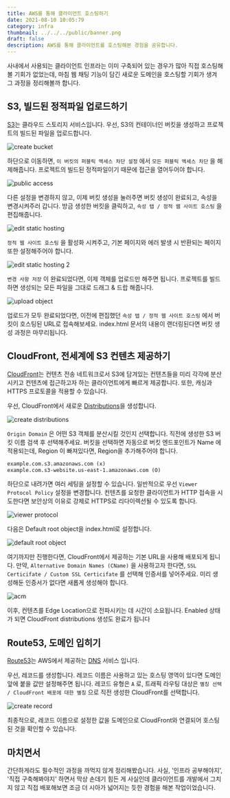 ```yaml
---
title: AWS를 통해 클라이언트 호스팅하기
date: 2021-08-10 10:05:79
category: infra
thumbnail: ../../../public/banner.png
draft: false
description: AWS를 통해 클라이언트를 호스팅해본 경험을 공유합니다.
---
```


사내에서 사용되는 클라이언트 인프라는 이미 구축되어 있는 경우가 많아
직접 호스팅해볼 기회가 없었는데, 마침 웹 채팅 기능이 담긴 새로운 도메인을
호스팅할 기회가 생겨 그 과정을 정리해볼까 합니다.

## S3, 빌드된 정적파일 업로드하기

[S3](https://docs.aws.amazon.com/ko_kr/AmazonS3/latest/userguide/Welcome.html)는 클라우드 스토리지 서비스입니다.
우선, S3의 컨테이너인 버킷을 생성하고 프로젝트의 빌드된 파일을 업로드합니다.

![create bucket](./images/hosting-cra-on-aws/create-bucket.png)

하단으로 이동하면, `이 버킷의 퍼블릭 엑세스 차단 설정` 에서 `모든 퍼블릭 엑세스 차단` 을 해제해줍니다. 프로젝트의 빌드된 정적파일이기 때문에 접근을 열어두어야 합니다.

![public access](./images/hosting-cra-on-aws/public-access.png)

다른 설정을 변경하지 않고, 이제 버킷 생성을 눌러주면 버킷 생성이 완료되고, 속성을 변경시켜주러 갑니다.
방금 생성한 버킷을 클릭하고, `속성 탭 / 정적 웹 사이트 호스팅` 을 편집해줍니다.

![edit static hosting](./images/hosting-cra-on-aws/edit-static-hosting.png)

`정적 웹 사이트 호스팅` 을 활성화 시켜주고, 기본 페이지와 에러 발생 시 반환되는 페이지 또한 설정해주어야 합니다.

![edit static hosting 2](./images/hosting-cra-on-aws/edit-static-hosting-2.png)

`변경 사항 저장` 이 완료되었다면, 이제 객체를 업로드만 해주면 됩니다. 프로젝트를 빌드하면 생성되는 모든 파일을
그대로 드래그 & 드랍 해줍니다.

![upload object](./images/hosting-cra-on-aws/upload-object.png)

업로드가 모두 완료되었다면, 이전에 편집했던 `속성 탭 / 정적 웹 사이트 호스팅` 에서 버킷이 호스팅된 URL로 접속해보세요.
index.html 문서의 내용이 랜더링된다면 버킷 생성 과정은 마무리됩니다.

## CloudFront, 전세계에 S3 컨텐츠 제공하기

[CloudFront](https://aws.amazon.com/ko/cloudfront/?nc=sn&loc=1)는 컨텐츠 전송 네트워크로서
S3에 담겨있는 컨텐츠들을 미리 각각에 분산시키고 컨텐츠에 접근하고자 하는 클라이언트에게 빠르게 제공합니다.
또한, 캐싱과 HTTPS 프로토콜을 적용할 수 있습니다.

우선, CloudFront에서 새로운 [Distributions](https://docs.aws.amazon.com/AmazonCloudFront/latest/DeveloperGuide/GettingStarted.SimpleDistribution.html)을 생성합니다.

![create distributions](./images/hosting-cra-on-aws/create-distribution.png)

`Origin Domain` 은 어떤 S3 객체를 분산시킬 것인지 선택합니다. 직전에 생성한 S3 버킷 이름 검색 후 선택해주세요.
버킷을 선택하면 자동으로 버킷 엔드포인트가 Name 에 적용되는데, Region 이 빠져있다면, Region을 추가해주어야 합니다.

```txt
example.com.s3.amazonaws.com (x)
example.com.s3-website.us-east-1.amazonaws.com (O)
```

하단으로 내려가면 여러 세팅을 설정할 수 있습니다. 일반적으로 우선 `Viewer Protocol Policy` 설정을 변경합니다.
컨텐츠를 요청한 클라이언트가 HTTP 접속을 시도한다면 보안상의 이유로 강제로 HTTPS로 리다이렉션될 수 있도록 합니다.

![viewer protocol](./images/hosting-cra-on-aws/viewer-protocol.png)

다음은 Default root object을 index.html로 설정합니다.

![default root object](./images/hosting-cra-on-aws/default-root-object.png)

여기까지만 진행한다면, CloudFront에서 제공하는 기본 URL을 사용해 배포되게 됩니다.
만약, `Alternative Domain Names (CName)` 을 사용하고자 한다면,
`SSL Certicifate / Custom SSL Certicifate` 를 선택해 인증서를 넣어주세요.
미리 생성해둔 인증서가 없다면 새롭게 생성해야 합니다.

![acm](./images/hosting-cra-on-aws/acm.png)

이후, 컨텐츠를 Edge Location으로 전파시키는 데 시간이 소요됩니다.
Enabled 상태가 되면 CloudFront distributions 생성도 완료가 됩니다

## Route53, 도메인 입히기

[Route53](https://aws.amazon.com/ko/route53/)는 AWS에서 제공하는 [DNS](https://aws.amazon.com/ko/route53/what-is-dns/) 서비스 입니다.

우선, 레코드를 생성합니다. 레코드 이름은 사용하고 있는 호스팅 영역이 있다면 도메인 앞에 붙을 값만 설정해주면 됩니다.
레코드 유형은 `A` 로, 트래픽 라우팅 대상은 `별칭 선택 / CloudFront 배포에 대한 별칭` 으로 직전 생성한 CloudFront를 선택합니다.

![create record](./images/hosting-cra-on-aws/create-record.png)

최종적으로, 레코드 이름으로 설정한 값을 도메인으로 CloudFront와 연결되어 호스팅된 것을 확인할 수 있습니다.

## 마치면서

간단하게라도 필수적인 과정을 까먹지 않게 정리해봤습니다. 사실, '인프라 공부해야지', '직접 구축해봐야지' 하면서 막상 손데기 힘든 게 사실인데 클라이언트를 개발에서 그치지 않고 직접 배포해보면 조금 더 시아가 넓어지는 듯한 경험을 해본 작업이었습니다.
